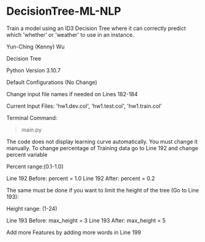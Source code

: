 # DecisionTree-ML-NLP
Train a model using an ID3 Decision Tree where it can correctly predict which 'whether' or 'weather' to use in an instance.

Yun-Ching (Kenny) Wu

Decision Tree

Python Version 3.10.7

Default Configurations (No Change)

Change input file names if needed on Lines 182-184

Current Input Files: 'hw1.dev.col', 'hw1.test.col', 'hw1.train.col'

Terminal Command:
>main.py


The code does not display learning curve automatically. You must change it manually.
To change percentage of Training data go to Line 192 and change percent variable 

Percent range:(0.1-1.0)

Line 192 Before: percent = 1.0
Line 192 After:  percent = 0.2

The same must be done if you want to limit the height of the tree (Go to Line 193):

Height range: (1-24)

Line 193 Before: max_height = 3
Line 193 After:  max_height = 5


Add more Features by adding more words in Line 199
